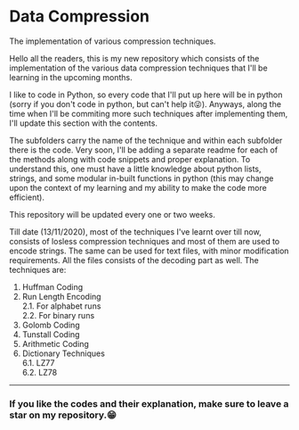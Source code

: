 # Data Compression
The implementation of various compression techniques.


Hello all the readers, this is my new repository which consists of the implementation of the various data compression techniques that I'll be learning in the upcoming months.

I like to code in Python, so every code that I'll put up here will be in python (sorry if you don't code in python, but can't help it😜). Anyways, along the time when I'll be commiting more such techniques after implementing them, I'll update this section with the contents. 

The subfolders carry the name of the technique and within each subfolder there is the code. Very soon, I'll be adding a separate readme for each of the methods along with code snippets and proper explanation. To understand this, one must have a little knowledge about python lists, strings, and some modular in-built functions in python (this may change upon the context of my learning and my ability to make the code more efficient).

This repository will be updated every one or two weeks.

Till date (13/11/2020), most of the techniques I've learnt over till now, consists of losless compression techniques and most of them are used to encode strings. The same can be used for text files, with minor modification requirements. All the files consists of the decoding part as well. The techniques are:
1. Huffman Coding
2. Run Length Encoding<br>
  2.1. For alphabet runs<br>
  2.2. For binary runs<br>
3. Golomb Coding
4. Tunstall Coding
5. Arithmetic Coding
6. Dictionary Techniques<br>
  6.1. LZ77<br>
  6.2. LZ78<br>


<hr>
<h3>If you like the codes and their explanation, make sure to leave a star on my repository.😁</h3>
